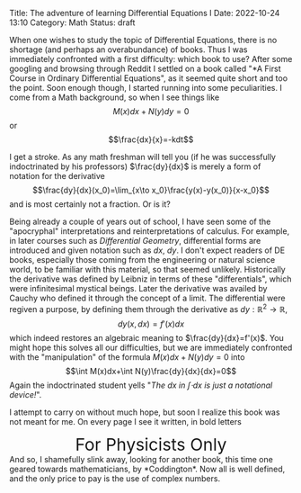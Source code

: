 Title: The adventure of learning Differential Equations I
Date: 2022-10-24 13:10
Category: Math
Status: draft

When one wishes to study the topic of Differential Equations, there is no shortage (and perhaps an overabundance) of books. Thus I was immediately confronted with a first difficulty: which book to use? <!-- add something about difference from calculus? -->
After some googling and browsing through Reddit I settled on a book called "*A First Course in Ordinary Differential Equations", as it seemed quite short and too the point. Soon enough though, I started running into some peculiarities.
I come from a Math background, so when I see things like
$$M(x)dx+N(y)dy=0$$
or
$$\frac{dx}{x}=-kdt$$ <!--long one-->

I get a stroke. As any math freshman will tell you (if he was successfully indoctrinated by his professors) $\frac{dy}{dx}$ is merely a form of notation for the derivative
$$\frac{dy}{dx}(x_0)=\lim_{x\to x_0}\frac{y(x)-y(x_0)}{x-x_0}$$
and is most certainly not a fraction. Or is it?

<!-- Something about history of differentials -->
Being already a couple of years out of school, I have seen some of the "apocryphal" interpretations and reinterpretations of calculus. For example, in later courses such as *Differential Geometry*, differential forms are introduced and given notation such as $dx$, $dy$. I don't expect readers of DE books, especially those coming from the engineering or natural science world, to be familiar with this material, so that seemed unlikely. Historically the derivative was defined by Leibniz in terms of these "differentials", which were infinitesimal mystical beings. Later the derivative was availed by Cauchy who defined it through the concept of a limit. The differential were regiven a purpose, by defining them through the derivative as $dy:\mathbb R^2\to \mathbb R$,
$$dy(x,dx)=f'(x)dx$$
which indeed restores an algebraic meaning to $\frac{dy}{dx}=f'(x)$. You might hope this solves all our difficulties, but we are immediately confronted with the "manipulation" of the formula $M(x)dx+N(y)dy=0$ into 
 $$\int M(x)dx+\int N(y)\frac{dy}{dx}{dx}=0$$
Again the indoctrinated student yells "*The $dx$ in $\int\cdot dx$ is just a notational device!*".

I attempt to carry on without much hope, but soon I realize this book was not meant for me. On every page I see it written, in bold letters
<div align="center" style="font-size:30px;bold;">
For Physicists Only
</div>
And so, I shamefully slink away, looking for another book, this time one geared towards mathematicians, by *Coddington*. Now all is well defined, and the only price to pay is the use of complex numbers.
